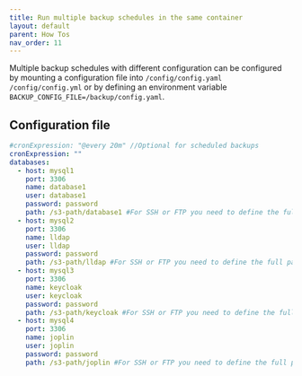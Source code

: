 ```yaml
---
title: Run multiple backup schedules in the same container
layout: default
parent: How Tos
nav_order: 11
---
```


Multiple backup schedules with different configuration can be configured by mounting a configuration file into `/config/config.yaml`  `/config/config.yml` or by defining an environment variable `BACKUP_CONFIG_FILE=/backup/config.yaml`.

## Configuration file

```yaml
#cronExpression: "@every 20m" //Optional for scheduled backups
cronExpression: "" 
databases:
  - host: mysql1
    port: 3306
    name: database1
    user: database1
    password: password
    path: /s3-path/database1 #For SSH or FTP you need to define the full path (/home/toto/backup/)
  - host: mysql2
    port: 3306
    name: lldap
    user: lldap
    password: password
    path: /s3-path/lldap #For SSH or FTP you need to define the full path (/home/toto/backup/)
  - host: mysql3
    port: 3306
    name: keycloak
    user: keycloak
    password: password
    path: /s3-path/keycloak #For SSH or FTP you need to define the full path (/home/toto/backup/)
  - host: mysql4
    port: 3306
    name: joplin
    user: joplin
    password: password
    path: /s3-path/joplin #For SSH or FTP you need to define the full path (/home/toto/backup/)
```